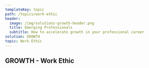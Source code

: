 ```yaml
---
templateKey: topic
path: /topics/work-ethic
header:
  image: /img/solutions-growth-header.png
  title: Emerging Professionals
  subtitle: How to accelerate growth in your professional career
solution: GROWTH
topic: Work Ethic
---
```


## GROWTH - Work Ethic
